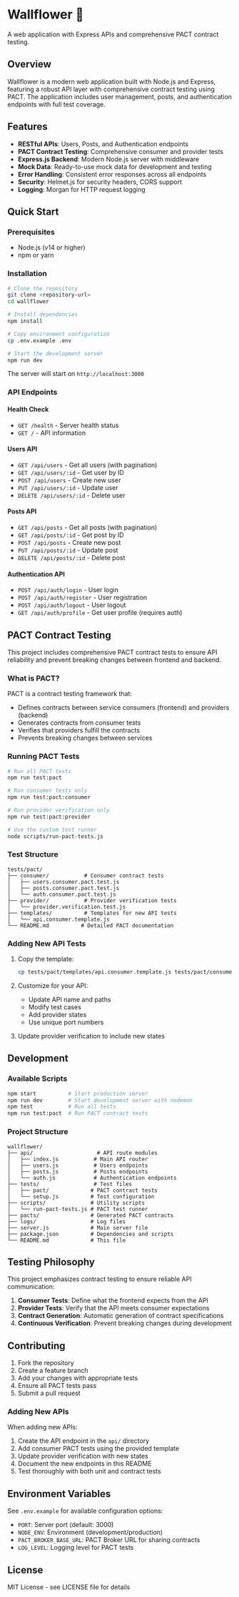 # Wallflower 🌸

A web application with Express APIs and comprehensive PACT contract testing.

## Overview

Wallflower is a modern web application built with Node.js and Express, featuring a robust API layer with comprehensive contract testing using PACT. The application includes user management, posts, and authentication endpoints with full test coverage.

## Features

- **RESTful APIs**: Users, Posts, and Authentication endpoints
- **PACT Contract Testing**: Comprehensive consumer and provider tests
- **Express.js Backend**: Modern Node.js server with middleware
- **Mock Data**: Ready-to-use mock data for development and testing
- **Error Handling**: Consistent error responses across all endpoints
- **Security**: Helmet.js for security headers, CORS support
- **Logging**: Morgan for HTTP request logging

## Quick Start

### Prerequisites

- Node.js (v14 or higher)
- npm or yarn

### Installation

```bash
# Clone the repository
git clone <repository-url>
cd wallflower

# Install dependencies
npm install

# Copy environment configuration
cp .env.example .env

# Start the development server
npm run dev
```

The server will start on `http://localhost:3000`

### API Endpoints

#### Health Check
- `GET /health` - Server health status
- `GET /` - API information

#### Users API
- `GET /api/users` - Get all users (with pagination)
- `GET /api/users/:id` - Get user by ID
- `POST /api/users` - Create new user
- `PUT /api/users/:id` - Update user
- `DELETE /api/users/:id` - Delete user

#### Posts API
- `GET /api/posts` - Get all posts (with pagination)
- `GET /api/posts/:id` - Get post by ID
- `POST /api/posts` - Create new post
- `PUT /api/posts/:id` - Update post
- `DELETE /api/posts/:id` - Delete post

#### Authentication API
- `POST /api/auth/login` - User login
- `POST /api/auth/register` - User registration
- `POST /api/auth/logout` - User logout
- `GET /api/auth/profile` - Get user profile (requires auth)

## PACT Contract Testing

This project includes comprehensive PACT contract tests to ensure API reliability and prevent breaking changes between frontend and backend.

### What is PACT?

PACT is a contract testing framework that:
- Defines contracts between service consumers (frontend) and providers (backend)
- Generates contracts from consumer tests
- Verifies that providers fulfill the contracts
- Prevents breaking changes between services

### Running PACT Tests

```bash
# Run all PACT tests
npm run test:pact

# Run consumer tests only
npm run test:pact:consumer

# Run provider verification only
npm run test:pact:provider

# Use the custom test runner
node scripts/run-pact-tests.js
```

### Test Structure

```
tests/pact/
├── consumer/           # Consumer contract tests
│   ├── users.consumer.pact.test.js
│   ├── posts.consumer.pact.test.js
│   └── auth.consumer.pact.test.js
├── provider/           # Provider verification tests
│   └── provider.verification.test.js
├── templates/          # Templates for new API tests
│   └── api.consumer.template.js
└── README.md          # Detailed PACT documentation
```

### Adding New API Tests

1. Copy the template:
   ```bash
   cp tests/pact/templates/api.consumer.template.js tests/pact/consumer/your-api.consumer.pact.test.js
   ```

2. Customize for your API:
   - Update API name and paths
   - Modify test cases
   - Add provider states
   - Use unique port numbers

3. Update provider verification to include new states

## Development

### Available Scripts

```bash
npm start          # Start production server
npm run dev        # Start development server with nodemon
npm test           # Run all tests
npm run test:pact  # Run PACT contract tests
```

### Project Structure

```
wallflower/
├── api/                    # API route modules
│   ├── index.js           # Main API router
│   ├── users.js           # Users endpoints
│   ├── posts.js           # Posts endpoints
│   └── auth.js            # Authentication endpoints
├── tests/                 # Test files
│   ├── pact/             # PACT contract tests
│   └── setup.js          # Test configuration
├── scripts/              # Utility scripts
│   └── run-pact-tests.js # PACT test runner
├── pacts/                # Generated PACT contracts
├── logs/                 # Log files
├── server.js             # Main server file
├── package.json          # Dependencies and scripts
└── README.md             # This file
```

## Testing Philosophy

This project emphasizes contract testing to ensure reliable API communication:

1. **Consumer Tests**: Define what the frontend expects from the API
2. **Provider Tests**: Verify that the API meets consumer expectations
3. **Contract Generation**: Automatic generation of contract specifications
4. **Continuous Verification**: Prevent breaking changes during development

## Contributing

1. Fork the repository
2. Create a feature branch
3. Add your changes with appropriate tests
4. Ensure all PACT tests pass
5. Submit a pull request

### Adding New APIs

When adding new APIs:

1. Create the API endpoint in the `api/` directory
2. Add consumer PACT tests using the provided template
3. Update provider verification with new states
4. Document the new endpoints in this README
5. Test thoroughly with both unit and contract tests

## Environment Variables

See `.env.example` for available configuration options:

- `PORT`: Server port (default: 3000)
- `NODE_ENV`: Environment (development/production)
- `PACT_BROKER_BASE_URL`: PACT Broker URL for sharing contracts
- `LOG_LEVEL`: Logging level for PACT tests

## License

MIT License - see LICENSE file for details